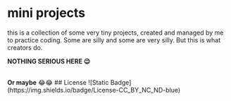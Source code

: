 # mini projects

this is a collection of some very tiny projects, created and managed by me to practice coding. Some are silly and some are very silly. But this is what creators do.

<b>NOTHING SERIOUS HERE 😉</b>

<br>
<b>Or maybe</b>
😂😂
## License
![Static Badge](https://img.shields.io/badge/License-CC_BY_NC_ND-blue)
